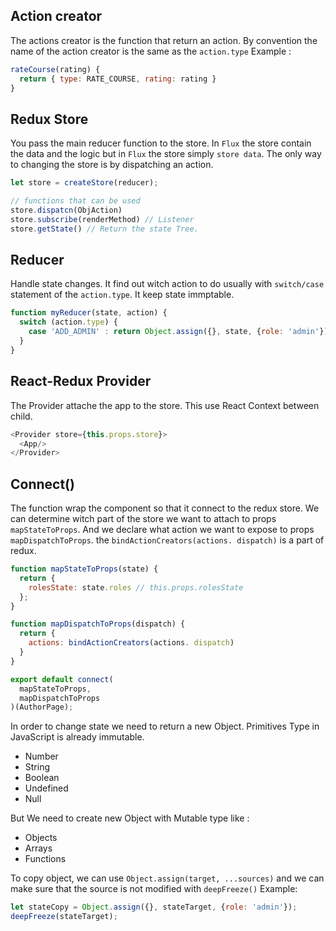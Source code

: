 ## Action creator
The actions creator is the function that return an action. By convention the name of the action creator is the same as the `action.type` Example :

```js
rateCourse(rating) {
  return { type: RATE_COURSE, rating: rating }
}
```

## Redux Store
You pass the main reducer function to the store. In `Flux` the store contain the data and the logic but in `Flux` the store simply `store data`. The only way to changing the store is by dispatching an action.

```js
let store = createStore(reducer);

// functions that can be used
store.dispatcn(ObjAction)
store.subscribe(renderMethod) // Listener
store.getState() // Return the state Tree.
```

## Reducer
Handle state changes. It find out witch action to do usually with `switch/case` statement of the `action.type`. It keep state immptable.

```js
function myReducer(state, action) {
  switch (action.type) {
    case 'ADD_ADMIN' : return Object.assign({}, state, {role: 'admin'});
  }
}
```

## React-Redux Provider
The Provider attache the app to the store. This use React Context between child.
```js
<Provider store={this.props.store}>
  <App/>
</Provider>
```

## Connect()
The function wrap the component so that it connect to the redux store. We can determine witch part of the store we want to attach to props `mapStateToProps`. And we declare what action we want to expose to props `mapDispatchToProps`. the `bindActionCreators(actions. dispatch)` is a part of redux.


```js
function mapStateToProps(state) {
  return {
    rolesState: state.roles // this.props.rolesState
  };
}

function mapDispatchToProps(dispatch) {
  return {
    actions: bindActionCreators(actions. dispatch)
  }
}

export default connect(
  mapStateToProps,
  mapDispatchToProps
)(AuthorPage);
```



In order to change state we need to return a new Object. Primitives Type in JavaScript is already immutable.
* Number
* String
* Boolean
* Undefined
* Null

But We need to create new Object with  Mutable type like :
* Objects
* Arrays
* Functions

To copy object, we can use `Object.assign(target, ...sources)` and we can make sure that the source is not modified with `deepFreeze()` Example:

```js
let stateCopy = Object.assign({}, stateTarget, {role: 'admin'});
deepFreeze(stateTarget);
```
